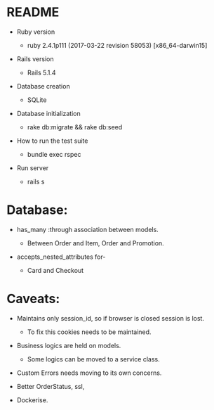 # README

* Ruby version
  * ruby 2.4.1p111 (2017-03-22 revision 58053) [x86_64-darwin15]
  
* Rails version
  * Rails 5.1.4

* Database creation
  * SQLite
  
* Database initialization
  * rake db:migrate && rake db:seed

* How to run the test suite
  * bundle exec rspec
  
* Run server
  * rails s
  
  
# Database:
  * has_many :through association between models. 
    * Between Order and Item, Order and Promotion.
  
  * accepts_nested_attributes for-
    * Card and Checkout
    
  
# Caveats:
  * Maintains only session_id, so if browser is closed session is lost. 
    * To fix this cookies needs to be maintained.
    
  * Business logics are held on models.
    * Some logics can be moved to a service class.
    
  * Custom Errors needs moving to its own concerns.
    
  * Better OrderStatus, ssl, 
  
  * Dockerise.
 
  
  
